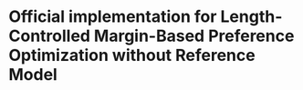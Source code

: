# Official implementation for Length-Controlled Margin-Based Preference Optimization without Reference Model
